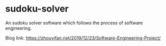 # sudoku-solver
An sudoku solver software which follows the process of software engineering.

Blog link: https://zhouyifan.net/2019/12/23/Software-Engineering-Project/

